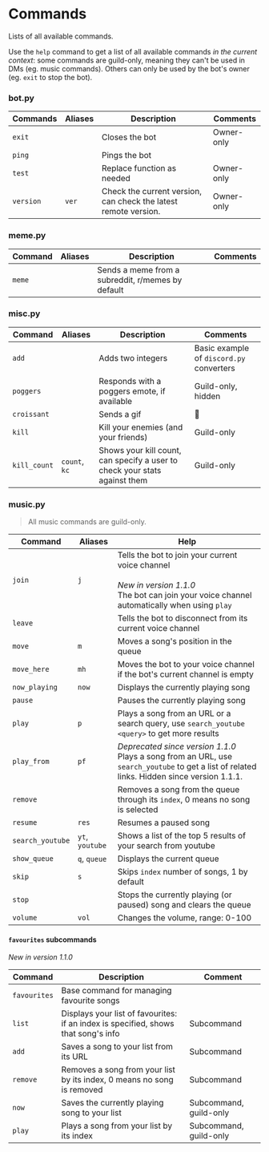 # Commands

Lists of all available commands.

Use the `help` command to get a list of all available commands *in the current context*: some commands are guild-only, meaning they can't be used in DMs (eg. music commands). Others can only be used by the bot's owner (eg. `exit` to stop the bot).

### bot.py

| Commands  | Aliases | Description                                                  | Comments   |
| --------- | ------- | ------------------------------------------------------------ | ---------- |
| `exit`    |         | Closes the bot                                               | Owner-only |
| `ping`    |         | Pings the bot                                                |            |
| `test`    |         | Replace function as needed                                   | Owner-only |
| `version` | `ver`   | Check the current version, can check the latest remote version. | Owner-only |

### meme.py

| Command | Aliases | Description                                       | Comments |
| ------- | ------- | ------------------------------------------------- | -------- |
| `meme`  |         | Sends a meme from a subreddit, r/memes by default |          |

### misc.py

| Command      | Aliases       | Description                                                  | Comments                                 |
| ------------ | ------------- | ------------------------------------------------------------ | ---------------------------------------- |
| `add`        |               | Adds two integers                                            | Basic example of `discord.py` converters |
| `poggers`    |               | Responds with a poggers emote, if available                  | Guild-only, hidden                       |
| `croissant`  |               | Sends a gif                                                  | 🥐                                        |
| `kill`       |               | Kill your enemies (and your friends)                         | Guild-only                               |
| `kill_count` | `count`, `kc` | Shows your kill count, can specify a user to check your stats against them | Guild-only                               |

### music.py

> All music commands are guild-only.

| Command          | Aliases         | Help                                                         |
| ---------------- | --------------- | ------------------------------------------------------------ |
| `join`           | `j`             | Tells the bot to join your current voice channel<br /><br />*New in version 1.1.0*<br />The bot can join your voice channel automatically when using `play` |
| `leave`          |                 | Tells the bot to disconnect from its current voice channel   |
| `move`           | `m`             | Moves a song's position in the queue                         |
| `move_here`      | `mh`            | Moves the bot to your voice channel if the bot's current channel is empty |
| `now_playing`    | `now`           | Displays the currently playing song                          |
| `pause`          |                 | Pauses the currently playing song                            |
| `play`           | `p`             | Plays a song from an URL or a search query, use `search_youtube <query>` to get more results |
| `play_from`      | `pf`            | *Deprecated since version 1.1.0*<br />Plays a song from an URL, use `search_youtube` to get a list of related links. Hidden since version 1.1.1. |
| `remove`         |                 | Removes a song from the queue through its `index`, 0 means no song is selected |
| `resume`         | `res`           | Resumes a paused song                                        |
| `search_youtube` | `yt`, `youtube` | Shows a list of the top 5 results of your search from youtube |
| `show_queue`     | `q`, `queue`    | Displays the current queue                                   |
| `skip`           | `s`             | Skips `index` number of songs, 1 by default                  |
| `stop`           |                 | Stops the currently playing (or paused) song and clears the queue |
| `volume`         | `vol`           | Changes the volume, range: 0-100                             |

#### `favourites` subcommands

*New in version 1.1.0*

| Command      | Description                                                  | Comment                |
| ------------ | ------------------------------------------------------------ | ---------------------- |
| `favourites` | Base command for managing favourite songs                    |                        |
| `list`       | Displays your list of favourites: if an index is specified, shows that song's info | Subcommand             |
| `add`        | Saves a song to your list from its URL                       | Subcommand             |
| `remove`     | Removes a song from your list by its index, 0 means no song is removed | Subcommand             |
| `now`        | Saves the currently playing song to your list                | Subcommand, guild-only |
| `play`       | Plays a song from your list by its index                     | Subcommand, guild-only |

